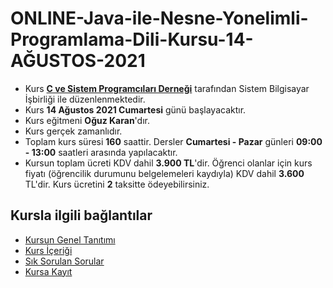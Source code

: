 # ONLINE-Java-ile-Nesne-Yonelimli-Programlama-Dili-Kursu-14-AĞUSTOS-2021


+ Kurs [__C ve Sistem Programcıları Derneği__](http://www.csystem.org/) tarafından Sistem Bilgisayar İşbirliği ile düzenlenmektedir.
+ Kurs __14 Ağustos 2021 Cumartesi__ günü başlayacaktır.
+ Kurs eğitmeni __Oğuz Karan__'dır.
+ Kurs gerçek zamanlıdır.
+ Toplam kurs süresi __160__ saattir. Dersler __Cumartesi - Pazar__ günleri __09:00 - 13:00__ saatleri arasında yapılacaktır.
+ Kursun toplam ücreti KDV dahil __3.900 TL__'dir. Öğrenci olanlar için kurs fiyatı (öğrencilik durumunu belgelemeleri kaydıyla) KDV dahil __3.600__ TL'dir. Kurs ücretini __2__ taksitte ödeyebilirsiniz.

## Kursla ilgili bağlantılar
+ [Kursun Genel Tanıtımı](https://github.com/CSD-1993/-ONLINE-Java-ile-Nesne-Yonelimli-Programlama-Dili-Kursu-24-TEMMUZ-2021/blob/main/kurs_tanitimi.md)
+ [Kurs İçeriği](https://github.com/CSD-1993/-ONLINE-Java-ile-Nesne-Yonelimli-Programlama-Dili-Kursu-24-TEMMUZ-2021/blob/main/kurs_icerigi.md)
+ [Sık Sorulan Sorular](https://github.com/CSD-1993/-ONLINE-Java-ile-Nesne-Yonelimli-Programlama-Dili-Kursu-24-TEMMUZ-2021/blob/main/sss.md)
+ [Kursa Kayıt](  https://us02web.zoom.us/meeting/register/tZIqc--tpzgiG9N0eLmTQkY-G-ga86uKeiqp)
